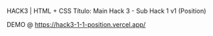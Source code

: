 HACK3 | HTML + CSS
Título: Main Hack 3 - Sub Hack 1 v1 (Position)

DEMO @ https://hack3-1-1-position.vercel.app/

